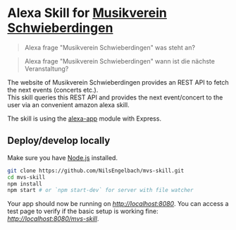# Alexa Skill for [Musikverein Schwieberdingen](https://mv-schwieberdingen.de)

> Alexa frage "Musikverein Schwieberdingen" was steht an?

> Alexa frage "Musikverein Schwieberdingen" wann ist die nächste Veranstaltung?


The website of Musikverein Schwieberdingen provides an REST API to fetch the next events (concerts etc.).  
This skill queries this REST API and provides the next event/concert to the user via an convenient amazon alexa skill.

The skill is using the [alexa-app](https://github.com/alexa-js/alexa-app) module with Express.

## Deploy/develop locally

Make sure you have [Node.js](http://nodejs.org/) installed.

```sh
git clone https://github.com/NilsEngelbach/mvs-skill.git
cd mvs-skill
npm install
npm start # or `npm start-dev` for server with file watcher
```

Your app should now be running on *[http://localhost:8080](http://localhost:8080)*.
You can access a test page to verify if the basic setup is working fine: *[http://localhost:8080/mvs-skill](http://localhost:8080/mvs-skill)*.
